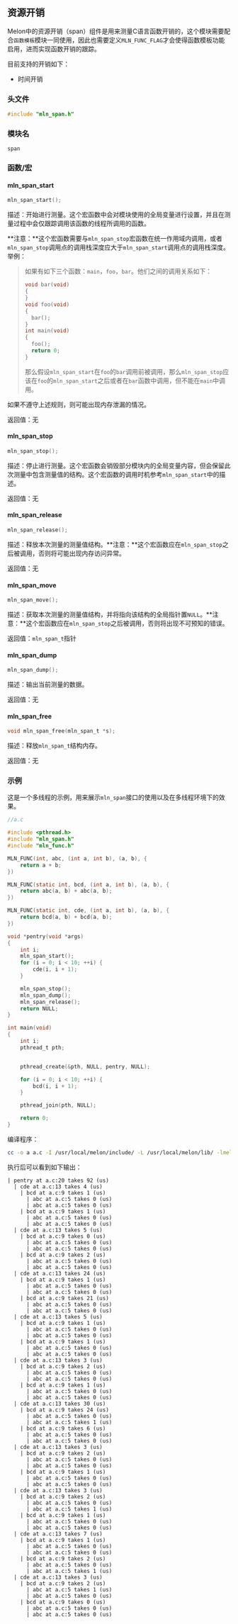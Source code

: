 ## 资源开销



Melon中的资源开销（span）组件是用来测量C语言函数开销的，这个模块需要配合`函数模板`模块一同使用，因此也需要定义`MLN_FUNC_FLAG`才会使得函数模板功能启用，进而实现函数开销的跟踪。

目前支持的开销如下：

- 时间开销



### 头文件

```c
#include "mln_span.h"
```



### 模块名

`span`



### 函数/宏



#### mln_span_start

```c
mln_span_start();
```

描述：开始进行测量。这个宏函数中会对模块使用的全局变量进行设置，并且在测量过程中会仅跟踪调用该函数的线程所调用的函数。

**注意：**这个宏函数需要与`mln_span_stop`宏函数在统一作用域内调用，或者`mln_span_stop`调用点的调用栈深度应大于`mln_span_start`调用点的调用栈深度。举例：

> 如果有如下三个函数：`main`，`foo`，`bar`。他们之间的调用关系如下：
>
> ```c
> void bar(void)
> {
> }
> void foo(void)
> {
>   bar();
> }
> int main(void)
> {
>   foo();
>   return 0;
> }
> ```
>
> 那么假设`mln_span_start`在`foo`的`bar`调用前被调用，那么`mln_span_stop`应该在`foo`的`mln_span_start`之后或者在`bar`函数中调用，但不能在`main`中调用。

如果不遵守上述规则，则可能出现内存泄漏的情况。

返回值：无



#### mln_span_stop

```c
mln_span_stop();
```

描述：停止进行测量。这个宏函数会销毁部分模块内的全局变量内容，但会保留此次测量中包含测量值的结构。这个宏函数的调用时机参考`mln_span_start`中的描述。

返回值：无



#### mln_span_release

```c
mln_span_release();
```

描述：释放本次测量的测量值结构。**注意：**这个宏函数应在`mln_span_stop`之后被调用，否则将可能出现内存访问异常。

返回值：无



#### mln_span_move

```c
mln_span_move();
```

描述：获取本次测量的测量值结构，并将指向该结构的全局指针置`NULL`。**注意：**这个宏函数应在`mln_span_stop`之后被调用，否则将出现不可预知的错误。

返回值：`mln_span_t`指针



#### mln_span_dump

```c
mln_span_dump();
```

描述：输出当前测量的数据。

返回值：无



#### mln_span_free

```c
void mln_span_free(mln_span_t *s);
```

描述：释放`mln_span_t`结构内存。

返回值：无



### 示例

这是一个多线程的示例，用来展示`mln_span`接口的使用以及在多线程环境下的效果。

```c
//a.c

#include <pthread.h>
#include "mln_span.h"
#include "mln_func.h"

MLN_FUNC(int, abc, (int a, int b), (a, b), {
    return a + b;
})

MLN_FUNC(static int, bcd, (int a, int b), (a, b), {
    return abc(a, b) + abc(a, b);
})

MLN_FUNC(static int, cde, (int a, int b), (a, b), {
    return bcd(a, b) + bcd(a, b);
})

void *pentry(void *args)
{
    int i;
    mln_span_start();
    for (i = 0; i < 10; ++i) {
        cde(i, i + 1);
    }

    mln_span_stop();
    mln_span_dump();
    mln_span_release();
    return NULL;
}

int main(void)
{
    int i;
    pthread_t pth;


    pthread_create(&pth, NULL, pentry, NULL);

    for (i = 0; i < 10; ++i) {
        bcd(i, i + 1);
    }

    pthread_join(pth, NULL);

    return 0;
}
```

编译程序：

```bash
cc -o a a.c -I /usr/local/melon/include/ -L /usr/local/melon/lib/ -lmelon -DMLN_FUNC_FLAG -lpthread
```

执行后可以看到如下输出：

```
| pentry at a.c:20 takes 92 (us)
  | cde at a.c:13 takes 4 (us)
    | bcd at a.c:9 takes 1 (us)
      | abc at a.c:5 takes 0 (us)
      | abc at a.c:5 takes 0 (us)
    | bcd at a.c:9 takes 1 (us)
      | abc at a.c:5 takes 0 (us)
      | abc at a.c:5 takes 0 (us)
  | cde at a.c:13 takes 5 (us)
    | bcd at a.c:9 takes 0 (us)
      | abc at a.c:5 takes 0 (us)
      | abc at a.c:5 takes 0 (us)
    | bcd at a.c:9 takes 2 (us)
      | abc at a.c:5 takes 0 (us)
      | abc at a.c:5 takes 0 (us)
  | cde at a.c:13 takes 24 (us)
    | bcd at a.c:9 takes 1 (us)
      | abc at a.c:5 takes 0 (us)
      | abc at a.c:5 takes 0 (us)
    | bcd at a.c:9 takes 21 (us)
      | abc at a.c:5 takes 0 (us)
      | abc at a.c:5 takes 0 (us)
  | cde at a.c:13 takes 5 (us)
    | bcd at a.c:9 takes 1 (us)
      | abc at a.c:5 takes 0 (us)
      | abc at a.c:5 takes 0 (us)
    | bcd at a.c:9 takes 1 (us)
      | abc at a.c:5 takes 0 (us)
      | abc at a.c:5 takes 0 (us)
  | cde at a.c:13 takes 3 (us)
    | bcd at a.c:9 takes 2 (us)
      | abc at a.c:5 takes 0 (us)
      | abc at a.c:5 takes 0 (us)
    | bcd at a.c:9 takes 1 (us)
      | abc at a.c:5 takes 0 (us)
      | abc at a.c:5 takes 0 (us)
  | cde at a.c:13 takes 30 (us)
    | bcd at a.c:9 takes 24 (us)
      | abc at a.c:5 takes 0 (us)
      | abc at a.c:5 takes 1 (us)
    | bcd at a.c:9 takes 6 (us)
      | abc at a.c:5 takes 0 (us)
      | abc at a.c:5 takes 0 (us)
  | cde at a.c:13 takes 3 (us)
    | bcd at a.c:9 takes 2 (us)
      | abc at a.c:5 takes 0 (us)
      | abc at a.c:5 takes 0 (us)
    | bcd at a.c:9 takes 1 (us)
      | abc at a.c:5 takes 0 (us)
      | abc at a.c:5 takes 0 (us)
  | cde at a.c:13 takes 3 (us)
    | bcd at a.c:9 takes 2 (us)
      | abc at a.c:5 takes 0 (us)
      | abc at a.c:5 takes 1 (us)
    | bcd at a.c:9 takes 1 (us)
      | abc at a.c:5 takes 0 (us)
      | abc at a.c:5 takes 0 (us)
  | cde at a.c:13 takes 7 (us)
    | bcd at a.c:9 takes 1 (us)
      | abc at a.c:5 takes 0 (us)
      | abc at a.c:5 takes 0 (us)
    | bcd at a.c:9 takes 2 (us)
      | abc at a.c:5 takes 0 (us)
      | abc at a.c:5 takes 1 (us)
  | cde at a.c:13 takes 3 (us)
    | bcd at a.c:9 takes 2 (us)
      | abc at a.c:5 takes 1 (us)
      | abc at a.c:5 takes 0 (us)
    | bcd at a.c:9 takes 0 (us)
      | abc at a.c:5 takes 0 (us)
      | abc at a.c:5 takes 0 (us)
```

